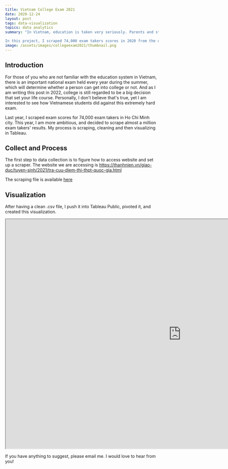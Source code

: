 ```yaml
---
title: Vietnam College Exam 2021
date: 2020-12-24 
layout: post
tags: data-visualization
topics: data analytics
summary: "In Vietnam, education is taken very seriously. Parents and students prepare three years of high school for one exam, that in many people's opinions determine your future. Before 2015, students has to take two exams: one deciding whether they graduate high school, and the other is the college entrance exam. These two exams now became one, therefore it is extremely stressful for students in their last year of high school. </br></br>

In this project, I scraped 74,000 exam takers scores in 2020 from the official Government website of Ho Chi Minh City, analyzed it then visualized in with Tableau to give the audience insights on this exam. "
image: /assets/images/collegeexam2021/thumbnail.png
---
```

## Introduction  
For those of you who are not familiar with the education system in Vietnam, there is an important national exam held every year during the summer, which will determine whether a person can get into college or not. And as I am writing this post in 2022, college is still regarded to be a big decision that set your life course. Personally, I don't believe that's true, yet I am interested to see how Vietnamese students did against this extremely hard exam.  

Last year, I scraped exam scores for 74,000 exam takers in Ho Chi Minh city. This year, I am more ambitious, and decided to scrape almost a million exam takers' results. My process is scraping, cleaning and then visualizing in Tableau.  

## Collect and Process
The first step to data collection is to figure how to access website and set up a scraper. 
The website we are accessing is https://thanhnien.vn/giao-duc/tuyen-sinh/2021/tra-cuu-diem-thi-thpt-quoc-gia.html

The scraping file is available [here](https://pab-nguyen.github.io/assets/file/scraping.py)
## Visualization

After having a clean .csv file, I push it into Tableau Public, pivoted it, and created this visualization.
<iframe src="https://public.tableau.com/views/VietnameseCollegeTest2021/VietnamCollegeExam2021?:embed=true&:showVizHome=no" height="755" width="1150"></iframe>


If you have anything to suggest, please email me. I would love to hear from you! 
